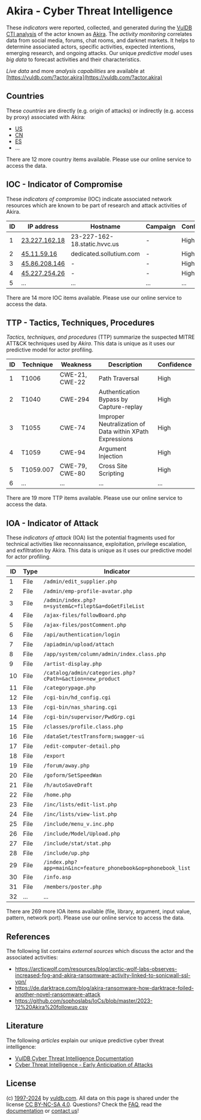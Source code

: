 # Akira - Cyber Threat Intelligence

These _indicators_ were reported, collected, and generated during the [VulDB CTI analysis](https://vuldb.com/?kb.cti) of the actor known as [Akira](https://vuldb.com/?actor.akira). The _activity monitoring_ correlates data from social media, forums, chat rooms, and darknet markets. It helps to determine associated actors, specific activities, expected intentions, emerging research, and ongoing attacks. Our unique _predictive model_ uses _big data_ to forecast activities and their characteristics.

_Live data_ and more _analysis capabilities_ are available at [https://vuldb.com/?actor.akira](https://vuldb.com/?actor.akira)

## Countries

These _countries_ are directly (e.g. origin of attacks) or indirectly (e.g. access by proxy) associated with Akira:

* [US](https://vuldb.com/?country.us)
* [CN](https://vuldb.com/?country.cn)
* [ES](https://vuldb.com/?country.es)
* ...

There are 12 more country items available. Please use our online service to access the data.

## IOC - Indicator of Compromise

These _indicators of compromise_ (IOC) indicate associated network resources which are known to be part of research and attack activities of Akira.

ID | IP address | Hostname | Campaign | Confidence
-- | ---------- | -------- | -------- | ----------
1 | [23.227.162.18](https://vuldb.com/?ip.23.227.162.18) | 23-227-162-18.static.hvvc.us | - | High
2 | [45.11.59.16](https://vuldb.com/?ip.45.11.59.16) | dedicated.sollutium.com | - | High
3 | [45.86.208.146](https://vuldb.com/?ip.45.86.208.146) | - | - | High
4 | [45.227.254.26](https://vuldb.com/?ip.45.227.254.26) | - | - | High
5 | ... | ... | ... | ...

There are 14 more IOC items available. Please use our online service to access the data.

## TTP - Tactics, Techniques, Procedures

_Tactics, techniques, and procedures_ (TTP) summarize the suspected MITRE ATT&CK techniques used by _Akira_. This data is unique as it uses our predictive model for actor profiling.

ID | Technique | Weakness | Description | Confidence
-- | --------- | -------- | ----------- | ----------
1 | T1006 | CWE-21, CWE-22 | Path Traversal | High
2 | T1040 | CWE-294 | Authentication Bypass by Capture-replay | High
3 | T1055 | CWE-74 | Improper Neutralization of Data within XPath Expressions | High
4 | T1059 | CWE-94 | Argument Injection | High
5 | T1059.007 | CWE-79, CWE-80 | Cross Site Scripting | High
6 | ... | ... | ... | ...

There are 19 more TTP items available. Please use our online service to access the data.

## IOA - Indicator of Attack

These _indicators of attack_ (IOA) list the potential fragments used for technical activities like reconnaissance, exploitation, privilege escalation, and exfiltration by Akira. This data is unique as it uses our predictive model for actor profiling.

ID | Type | Indicator | Confidence
-- | ---- | --------- | ----------
1 | File | `/admin/edit_supplier.php` | High
2 | File | `/admin/emp-profile-avatar.php` | High
3 | File | `/admin/index.php?n=system&c=filept&a=doGetFileList` | High
4 | File | `/ajax-files/followBoard.php` | High
5 | File | `/ajax-files/postComment.php` | High
6 | File | `/api/authentication/login` | High
7 | File | `/apiadmin/upload/attach` | High
8 | File | `/app/system/column/admin/index.class.php` | High
9 | File | `/artist-display.php` | High
10 | File | `/catalog/admin/categories.php?cPath=&action=new_product` | High
11 | File | `/categorypage.php` | High
12 | File | `/cgi-bin/hd_config.cgi` | High
13 | File | `/cgi-bin/nas_sharing.cgi` | High
14 | File | `/cgi-bin/supervisor/PwdGrp.cgi` | High
15 | File | `/classes/profile.class.php` | High
16 | File | `/dataSet/testTransform;swagger-ui` | High
17 | File | `/edit-computer-detail.php` | High
18 | File | `/export` | Low
19 | File | `/forum/away.php` | High
20 | File | `/goform/SetSpeedWan` | High
21 | File | `/h/autoSaveDraft` | High
22 | File | `/home.php` | Medium
23 | File | `/inc/lists/edit-list.php` | High
24 | File | `/inc/lists/view-list.php` | High
25 | File | `/include/menu_v.inc.php` | High
26 | File | `/include/Model/Upload.php` | High
27 | File | `/include/stat/stat.php` | High
28 | File | `/include/up.php` | High
29 | File | `/index.php?app=main&inc=feature_phonebook&op=phonebook_list` | High
30 | File | `/info.asp` | Medium
31 | File | `/members/poster.php` | High
32 | ... | ... | ...

There are 269 more IOA items available (file, library, argument, input value, pattern, network port). Please use our online service to access the data.

## References

The following list contains _external sources_ which discuss the actor and the associated activities:

* https://arcticwolf.com/resources/blog/arctic-wolf-labs-observes-increased-fog-and-akira-ransomware-activity-linked-to-sonicwall-ssl-vpn/
* https://de.darktrace.com/blog/akira-ransomware-how-darktrace-foiled-another-novel-ransomware-attack
* https://github.com/sophoslabs/IoCs/blob/master/2023-12%20Akira%20followup.csv

## Literature

The following _articles_ explain our unique predictive cyber threat intelligence:

* [VulDB Cyber Threat Intelligence Documentation](https://vuldb.com/?kb.cti)
* [Cyber Threat Intelligence - Early Anticipation of Attacks](https://www.scip.ch/en/?labs.20201022)

## License

(c) [1997-2024](https://vuldb.com/?kb.changelog) by [vuldb.com](https://vuldb.com/?kb.about). All data on this page is shared under the license [CC BY-NC-SA 4.0](https://creativecommons.org/licenses/by-nc-sa/4.0/). Questions? Check the [FAQ](https://vuldb.com/?kb.faq), read the [documentation](https://vuldb.com/?kb) or [contact us](https://vuldb.com/?contact)!
